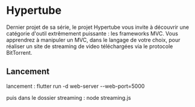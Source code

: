 # Hypertube

Dernier projet de sa série, le projet Hypertube vous invite à découvrir une catégorie d'outil extrêmement puissante : les frameworks MVC. Vous apprendrez à manipuler un MVC, dans le langage de votre choix, pour réaliser un site de streaming de video téléchargées via le protocole BitTorrent.

## Lancement

lancement : flutter run -d web-server --web-port=5000

puis dans le dossier streaming : node streaming.js
